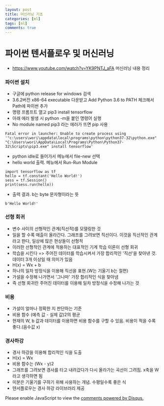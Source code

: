 ```yaml
---
layout: post
title: 머신러닝 기초
categories: [ml]
tags: [ml]
comments: true
---
```

# 파이썬 텐서플로우 및 머신러닝
- https://www.youtube.com/watch?v=YK9PNTJ_aFA 머신러닝 내용 정리

###  파이썬 설치
-  구글에 python release for windows 검색
- 3.6.2버전 x86-64 executable 다운받고 Add Python 3.6 to PATH 체크해서 Path에 파이썬 추가
- 명령 프롬프트 열고 pip3 install tensorflow
- 아래 에러 발생 시 python -m을 붙인 명령어 실행
- No module named pip3 라는 에러가 뜨면 pip 사용
~~~
Fatal error in launcher: Unable to create process using '"c:\users\wori\appdata\local\programs\python\python37-32\python.exe"  "C:\Users\wori\AppData\Local\Programs\Python\Python37-32\Scripts\pip3.exe" install tensorflow'
~~~

- python idle로 들어가서 메뉴에서 file-new 선택
- hello world 출력. 메뉴에서 Run-Run Module

~~~
import tensorflow as tf
hello = tf.constant('Hello World!')
sess = tf.Session()
print(sess.run(hello))
~~~
- 출력 결과. b는 byte 문자형이라는 뜻

~~~
b'Hello World!'
~~~

### 선형 회귀
- 변수 사이의 선형적인 관계(직선적)를 모델링한 것
- 일을 할 수록 매출이 올라간다. 그래프를 그려보면 직선이다. 이것을 직선적인 관계라고 한다, 일상에 많은 현상들이 선형적
- 이러한 선형적인 관계에 적용하는 대표적인 기계 학습 이론이 선형 회귀
- 학습을 시킨다 => 주어진 데이터를 학습시켜서 가장 합리적인 '직선'을 찾아낸 것. 데이터 3개 이상일 때 의미가 있음
- H(x) = Wx + b
- 하나의 일차 방정식을 이용해 직선을 표현.(W는 기울기 b는 절편)
- 가설을 수정해 나가면서 '그나마' 가장 합리적인 식을 찾아냄
- 즉 선형 회귀란 주어진 데이터를 이용해 일차 방정식을 수정해 나가는 것

### 비용
- 가설이 얼마나 정확한 지 판단하는 기준
- 비용 함수 (예측 값 - 실제 값)2의 평균
- 현재의 W, b 값과 데이터를 이용하면 비용 함수를 구할 수 있음. 비용이 적을 수록 좋다.(음수값 x)

### 경사하강
- 경사 하강을 이용해 합리적인 식을 도출
- H(x) = Wx
- 비용 함수는 (Wx - y)2
- 그래프를 그려보면 경사를 타고 내려갔다가 다시 올라가는 곡선이 그려짐. x축을 W라고 생각하면 됨
- 미분은 기울기를 구하기 위해 사용하는 개념. 수평일수록 좋은 식
- 텐서플로우는 경사 하강 라이브러리 제공


<div id="disqus_thread"></div>
<script>

/**
*  RECOMMENDED CONFIGURATION VARIABLES: EDIT AND UNCOMMENT THE SECTION BELOW TO INSERT DYNAMIC VALUES FROM YOUR PLATFORM OR CMS.
*  LEARN WHY DEFINING THESE VARIABLES IS IMPORTANT: https://disqus.com/admin/universalcode/#configuration-variables*/
/*
var disqus_config = function () {
this.page.url = PAGE_URL;  // Replace PAGE_URL with your page's canonical URL variable
this.page.identifier = PAGE_IDENTIFIER; // Replace PAGE_IDENTIFIER with your page's unique identifier variable
};
*/
(function() { // DON'T EDIT BELOW THIS LINE
var d = document, s = d.createElement('script');
s.src = 'https://parkwonhui.disqus.com/embed.js';
s.setAttribute('data-timestamp', +new Date());
(d.head || d.body).appendChild(s);
})();
</script>
<noscript>Please enable JavaScript to view the <a href="https://disqus.com/?ref_noscript">comments powered by Disqus.</a></noscript>
                            

					